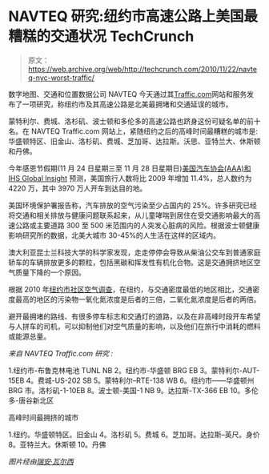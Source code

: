 # NAVTEQ 研究:纽约市高速公路上美国最糟糕的交通状况 TechCrunch

> 原文：<https://web.archive.org/web/http://techcrunch.com/2010/11/22/navteq-nyc-worst-traffic/>

数字地图、交通和位置数据公司 NAVTEQ 今天通过其[Traffic.com](https://web.archive.org/web/20230202220118/http://www.traffic.com/)网站和服务发布了一项研究，称纽约市及其高速公路是北美最拥堵和交通延误的城市。

蒙特利尔、费城、洛杉矶、波士顿和多伦多的高速公路也跻身这份可疑名单的前十名。在 NAVTEQ Traffic.com 网站上，紧随纽约之后的高峰时间最糟糕的城市是:华盛顿特区、旧金山、洛杉矶、费城、芝加哥、达拉斯。沃思、亚特兰大、休斯顿和丹佛。

今年感恩节假期(11 月 24 日星期三至 11 月 28 日星期日)[美国汽车协会(AAA)和 IHS Global Insight](https://web.archive.org/web/20230202220118/http://www.aaanewsroom.net/Main/Default.asp?CategoryID=8&ArticleID=808) 预测，美国旅行人数将比 2009 年增加 11.4%，总人数约为 4220 万，其中 3970 万人开车到达目的地。

美国环境保护署报告称，汽车排放的空气污染至少占国内的 25%。许多研究已经将交通和相关排放与健康问题联系起来，从儿童哮喘到居住在受交通影响最大的高速公路或主要道路 300 至 500 米范围内的人突发心脏病的风险。根据波士顿健康影响研究所的数据，北美大城市 30-45%的人生活在这样的区域内。

澳大利亚昆士兰科技大学的科学家发现，走走停停会导致从柴油公交车到普通家庭轿车的车辆排放更多的颗粒，包括黑碳和挥发性有机化合物。这是交通拥挤地区空气质量下降的一个原因。

根据 2010 年[纽约市社区空气调查](https://web.archive.org/web/20230202220118/http://www.nyc.gov/html/doh/html/pr2010/pr039-10.shtml)，在纽约，与交通密度最低的地区相比，交通密度最高的地区的污染物一氧化氮浓度是后者的三倍，二氧化氮浓度是后者的两倍。

避开最拥堵的路线、有很多停车标志和交通灯的道路，以及在非高峰时段开车希望与人拼车的司机，可以抑制他们对空气质量的影响，以及他们在旅行中消耗的燃料或能源总量。

*来自 NAVTEQ Traffic.com 研究 :*

1.纽约市-布鲁克林电池 TUNL NB
2。纽约市-华盛顿 BRG EB
3。蒙特利尔-AUT-15EB
4。费城-US-202 SB
5。蒙特利尔–RTE-138 WB
6。纽约市——华盛顿州 BRG 市。洛杉矶-1-10EB
8。波士顿-美国-1 NB
9。达拉斯-TX-366 EB
10。多伦多-唐谷新北区

高峰时间最拥挤的城市

1.纽约。华盛顿特区。旧金山 4。洛杉矶 5。费城
6。芝加哥。达拉斯–英尺。身价
8。亚特兰大。休斯顿
10。丹佛

*图片经由[瑞安·瓦尔西](https://web.archive.org/web/20230202220118/http://www.flickr.com/people/77799978@N00/)*